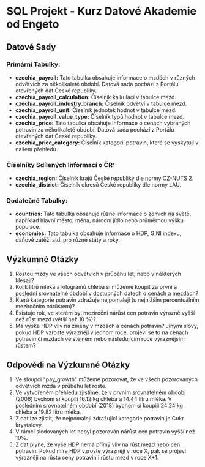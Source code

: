 # SQL Projekt - Kurz Datové Akademie od Engeto

## Datové Sady

### Primární Tabulky:
- **czechia_payroll:** Tato tabulka obsahuje informace o mzdách v různých odvětvích za několikaleté období. Datová sada pochází z Portálu otevřených dat České republiky.
- **czechia_payroll_calculation:** Číselník kalkulací v tabulce mezd.
- **czechia_payroll_industry_branch:** Číselník odvětví v tabulce mezd.
- **czechia_payroll_unit:** Číselník jednotek hodnot v tabulce mezd.
- **czechia_payroll_value_type:** Číselník typů hodnot v tabulce mezd.
- **czechia_price:** Tato tabulka obsahuje informace o cenách vybraných potravin za několikaleté období. Datová sada pochází z Portálu otevřených dat České republiky.
- **czechia_price_category:** Číselník kategorií potravin, které se vyskytují v našem přehledu.

### Číselníky Sdílených Informací o ČR:
- **czechia_region:** Číselník krajů České republiky dle normy CZ-NUTS 2.
- **czechia_district:** Číselník okresů České republiky dle normy LAU.

### Dodatečné Tabulky:
- **countries:** Tato tabulka obsahuje různé informace o zemích na světě, například hlavní město, měna, národní jídlo nebo průměrnou výšku populace.
- **economies:** Tato tabulka obsahuje informace o HDP, GINI indexu, daňové zátěži atd. pro různé státy a roky.

## Výzkumné Otázky

1. Rostou mzdy ve všech odvětvích v průběhu let, nebo v některých klesají?
2. Kolik litrů mléka a kilogramů chleba si můžeme koupit za první a poslední srovnatelné období v dostupných datech o cenách a mezdách?
3. Která kategorie potravin zdražuje nejpomaleji (s nejnižším percentuálním meziročním nárůstem)?
4. Existuje rok, ve kterém byl meziroční nárůst cen potravin výrazně vyšší než růst mezd (větší než 10 %)?
5. Má výška HDP vliv na změny v mzdách a cenách potravin? Jinými slovy, pokud HDP vzroste výrazněji v jednom roce, projeví se to na cenách potravin či mzdách ve stejném nebo následujícím roce výraznějším růstem?

## Odpovědi na Výzkumné Otázky
1. Ve sloupci "pay_growth" můžeme pozorovat, že ve všech pozorovaných odvětvích mzda v průběhu let roste.
2. Ve vytvořeném přehledu zjistíme, že v prvním srovnatelném období (2006) bychom si koupili 16.12 kg chleba a 14.44 litru mléka. V posledním srovnatelném období (2018) bychom si koupili 24.24 kg chleba a 19.82 litru mléka.
3. Z dat lze zjistit, že nejpomaleji zdražující kategorie potravin je Cukr krystalový.
4. V rámci sledovaných let nebyl pozorován nárůst cen potravin vyšší než 10%.
5. Z dat plyne, že výše HDP nemá přímý vliv na růst mezd nebo cen potravin. Pokud míra HDP vzroste výrazněji v roce X, pak se projeví výrazněji na růstu ceny potravin i růstu mezd v roce X+1. 
